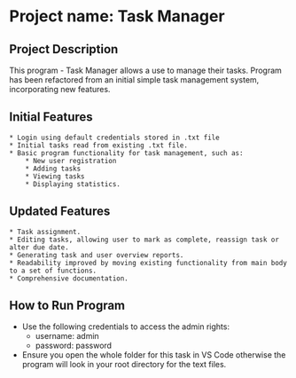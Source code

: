 # Project name: Task Manager

## Project Description
This program - Task Manager allows a use to manage their tasks.
Program has been refactored from an initial simple task management system, incorporating new features.

## Initial Features
    * Login using default credentials stored in .txt file
    * Initial tasks read from existing .txt file.
    * Basic program functionality for task management, such as:
        * New user registration
        * Adding tasks
        * Viewing tasks
        * Displaying statistics.

## Updated Features
    * Task assignment.
    * Editing tasks, allowing user to mark as complete, reassign task or alter due date.
    * Generating task and user overview reports.
    * Readability improved by moving existing functionality from main body to a set of functions.
    * Comprehensive documentation.


## How to Run Program
* Use the following credentials to access the admin rights: 
    * username: admin
    * password: password
* Ensure you open the whole folder for this task in VS Code otherwise the program will look in your root directory for the text files.